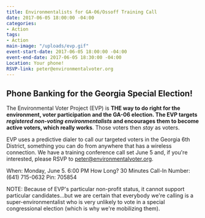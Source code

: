 ```yaml
---
title: Environmentalists for GA-06/Ossoff Training Call
date: 2017-06-05 18:00:00 -04:00
categories:
- Action
tags:
- Action
main-image: "/uploads/evp.gif"
event-start-date: 2017-06-05 18:00:00 -04:00
event-end-date: 2017-06-05 18:30:00 -04:00
Location: Your phone!
RSVP-link: peter@environmentalvoter.org
---
```


## Phone Banking for the Georgia Special Election!

The Environmental Voter Project (EVP) is **THE way to do right for the environment, voter participation and the GA-06 election. The EVP targets *registered non-voting environmentalists* and encourages them to become active voters, which really works**. Those voters then *stay* as voters.

EVP uses a predictive dialer to call our targeted voters in the Georgia 6th District, something you can do from anywhere that has a wireless connection. We have a training conference call set June 5 and, if you're interested, please RSVP to peter@environmentalvoter.org.

When: Monday, June 5. 6:00 PM
How Long? 30 Minutes
Call-In Number: (641) 715-0632
Pin: 705854


NOTE: Because of EVP's particular non-profit status, it cannot support particular candidates...but we are certain that everybody we're calling is a super-environmentalist who is very unlikely to vote in a special congressional election (which is why we're mobilizing them).